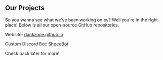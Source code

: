 ## Our Projects
So you wanna see what we've been working on ey? Well you're in the right place!
Below is all our open-source GitHub repositories.

<p>Website:
  <a href="https://github.com/DankZone/dankzone.github.io">dankzone.github.io</a></p>
<p>Custom Discord Bot:
  <a href="https://github.com/DankZone/ShpeeBot">ShpeeBot</a></p>

Check back later for more!
